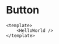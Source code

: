 # Button

<script setup>
import HelloWorld from "../../../src/components/HelloWorld.vue";
import TsxComp from "../../../src/components/TsxComp";
</script>

<HelloWorld />

```vue
<template>
    <HelloWorld />
</template>
```

